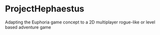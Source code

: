 # ProjectHephaestus
Adapting the Euphoria game concept to a 2D multiplayer rogue-like or level based adventure game
